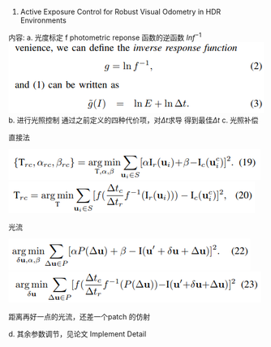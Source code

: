 <!--
 * @Author: Liu Weilong
 * @Date: 2021-04-21 18:04:50
 * @LastEditors: Liu Weilong
 * @LastEditTime: 2021-04-22 20:38:13
 * @FilePath: /Codes/doc/paper/paper-21.4.20-21.4.30/doc.md
 * @Description: 
-->
1. Active Exposure Control for Robust Visual Odometry in
HDR Environments

内容:
a. 光度标定 f photometric reponse 函数的逆函数 $In f^{-1}$
![](./pic/5.png)
b. 进行光照控制 通过之前定义的四种代价项，对$\Delta t$求导
得到最佳$\Delta t$
c. 光照补偿

直接法

![](./pic/1.png)
![](./pic/2.png)

光流

![](./pic/3.png)
![](./pic/4.png)

距离再好一点的光流，还差一个patch 的仿射

d. 其余参数调节，见论文 Implement Detail
